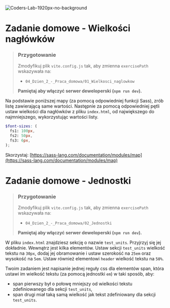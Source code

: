 ![Coders-Lab-1920px-no-background](https://user-images.githubusercontent.com/30623667/104709394-2cabee80-571f-11eb-9518-ea6a794e558e.png)


# Zadanie domowe - Wielkości nagłówków

> ### Przygotowanie
>
> Zmodyfikuj plik `vite.config.js` tak, aby zmienna `exercisePath` wskazywała na:
>
> - `04_Dzien_2_-_Praca_domowa/01_Wielkosci_naglowkow`
>
> **Pamiętaj aby włączyć serwer deweloperski (`npm run dev`).**

Na podstawie poniższej mapy (za pomocą odpowiedniej funkcji Sass), zrób listę zawierającą same wartości.
Następnie za pomocą odpowiedniej pętli ustaw wielkości dla nagłówków z pliku `index.html`, od największego do najmniejszego, wykorzystując wartości listy.

```scss
$font-sizes: (
  fs1: 100px,
  fs2: 50px,
  fs3: 6px,
);
```

Skorzystaj: [https://sass-lang.com/documentation/modules/map](https://sass-lang.com/documentation/modules/map)


# Zadanie domowe - Jednostki

> ### Przygotowanie
>
> Zmodyfikuj plik `vite.config.js` tak, aby zmienna `exercisePath` wskazywała na:
>
> - `04_Dzien_2_-_Praca_domowa/02_Jednostki`
>
> **Pamiętaj aby włączyć serwer deweloperski (`npm run dev`).**

W pliku `index.html` znajdziesz sekcję o nazwie `test_units`. Przyjrzyj się jej dokładnie. Wewnątrz jest kilka elementów.
Ustaw sekcji `test_units` wielkość tekstu na `30px`, dodaj jej obramowanie i ustaw szerokość na `25em` oraz wysokość na `5em`.
Ustaw również elementowi `header` wielkość tekstu na `50%`.

Twoim zadaniem jest napisanie jednej reguły css dla elementów span, która ustawi im wielkość tekstu (za pomocą jednostki `em`) w taki sposób, aby:

- span pierwszy był o połowę mniejszy od wielkości tekstu zdefiniowanego dla sekcji `test_units`,
- span drugi miał taką samą wielkość jak tekst zdefiniowany dla sekcji `test_units`.
